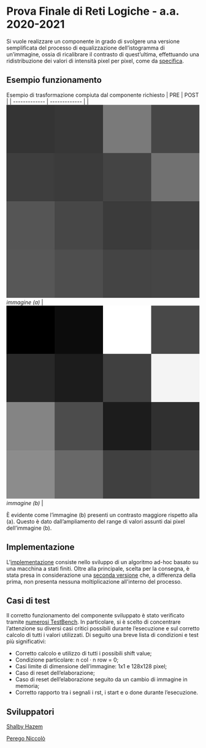 # Prova Finale di Reti Logiche - a.a. 2020-2021
Si vuole realizzare un componente in grado di svolgere una versione semplificata del processo di equalizzazione dell’istogramma di un’immagine, ossia di ricalibrare il contrasto di quest’ultima, effettuando una ridistribuzione dei valori di intensità pixel per pixel, come da [specifica](https://github.com/shalbyhazem99/project-reti-logiche/tree/main/specification/PFRL_Specifica.pdf).

## Esempio funzionamento

Esempio di trasformazione compiuta dal componente richiesto
| PRE           | POST          |
| ------------- | ------------- |
|  ![immagine (a)](./documentation/codiceReport/images/preEqualizzazione.jpg) *immagine (a)* |  ![immagine (b)](./documentation/codiceReport/images/postEqualizzazione.jpg) *immagine (b)* |

È evidente come l’immagine (b) presenti un contrasto maggiore rispetto alla (a). Questo è dato dall’ampliamento del range di valori assunti dai pixel dell’immagine (b).

## Implementazione
L'[implementazione](https://github.com/shalbyhazem99/project-reti-logiche/blob/main/project_reti_logiche.vhd) consiste nello sviluppo di un algoritmo ad-hoc basato su una macchina a stati finiti. Oltre alla principale, scelta per la consegna, è stata presa in considerazione una [seconda versione](https://github.com/shalbyhazem99/project-reti-logiche/blob/main/project_reti_logiche_v2.vhd) che, a differenza della prima, non presenta nessuna moltiplicazione all'interno del processo. 

## Casi di test

Il corretto funzionamento del componente sviluppato è stato verificato tramite [numerosi TestBench](https://github.com/shalbyhazem99/project-reti-logiche/tree/main/test_banch). In particolare, si è scelto di concentrare l’attenzione su diversi casi critici possibili durante l’esecuzione e sul corretto calcolo di tutti i valori utilizzati. Di seguito una breve lista di condizioni e test
più significativi:

+ Corretto calcolo e utilizzo di tutti i possibili shift value;
+ Condizione particolare: n col · n row = 0;
+ Casi limite di dimensione dell’immagine: 1x1 e 128x128 pixel;
+ Caso di reset dell’elaborazione;
+ Caso di reset dell’elaborazione seguito da un cambio di immagine in memoria;
+ Corretto rapporto tra i segnali i rst, i start e o done durante l’esecuzione.

## Sviluppatori

[Shalby Hazem](https://github.com/shalbyhazem99)

[Perego Niccolò](https://github.com/peregoniccolo)